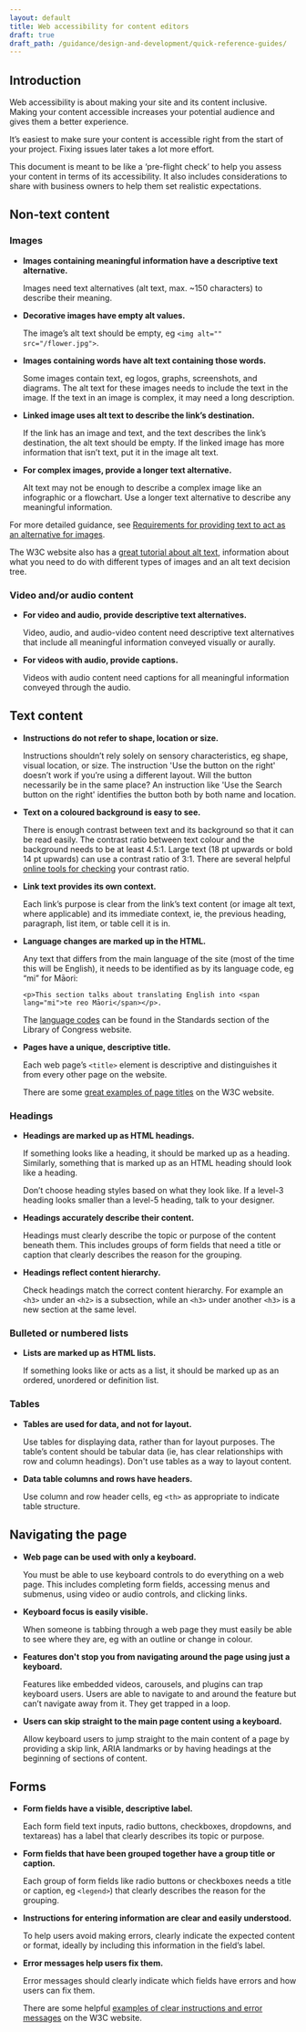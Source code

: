 ```yaml
---
layout: default
title: Web accessibility for content editors
draft: true
draft_path: /guidance/design-and-development/quick-reference-guides/
---
```


## Introduction

Web accessibility is about making your site and its content inclusive. Making your content accessible increases your potential audience and gives them a better experience.

It’s easiest to make sure your content is accessible right from the start of your project. Fixing issues later takes a lot more effort.

This document is meant to be like a ‘pre-flight check’ to help you assess your content in terms of its accessibility. It also includes considerations to share with business owners to help them set realistic expectations.

## Non-text content

### Images

*   **Images containing meaningful information have a descriptive text alternative.**

    Images need text alternatives (alt text, max. ~150 characters) to describe their meaning.

*   **Decorative images have empty alt values.**

    The image’s alt text should be empty, eg `<img alt="" src="/flower.jpg">`.

*   **Images containing words have alt text containing those words.**

    Some images contain text, eg logos, graphs, screenshots, and diagrams. The alt text for these images needs to include the text in the image. If the text in an image is complex, it may need a long description.

*   **Linked image uses alt text to describe the link’s destination.**

    If the link has an image and text, and the text describes the link’s destination, the alt text should be empty. If the linked image has more information that isn’t text, put it in the image alt text.

*   **For complex images, provide a longer text alternative.**

    Alt text may not be enough to describe a complex image like an infographic or a flowchart. Use a longer text alternative to describe any meaningful information.

For more detailed guidance, see [Requirements for providing text to act as an alternative for images](https://www.w3.org/TR/html51/semantics.html#alt).

The W3C website also has a [great tutorial about alt text](https://www.w3.org/WAI/tutorials/images/), information about what you need to do with different types of images and an alt text decision tree.

### Video and/or audio content

*   **For video and audio, provide descriptive text alternatives.**

    Video, audio, and audio-video content need descriptive text alternatives that include all meaningful information conveyed visually or aurally.

*   **For videos with audio, provide captions.**

    Videos with audio content need captions for all meaningful information conveyed through the audio.

## Text content

*   **Instructions do not refer to shape, location or size.**

    Instructions shouldn’t rely solely on sensory characteristics, eg shape, visual location, or size. The instruction 'Use the button on the right' doesn’t work if you’re using a different layout. Will the button necessarily be in the same place? An instruction like 'Use the Search button on the right' identifies the button both by both name and location.

*   **Text on a coloured background is easy to see.**

    There is enough contrast between text and its background so that it can be read easily. The contrast ratio between text colour and the background needs to be at least 4.5:1\. Large text (18 pt upwards or bold 14 pt upwards) can use a contrast ratio of 3:1\. There are several helpful [online tools for checking](https://webtoolkit.govt.nz/guidance/design-and-development/contrast-and-the-use-of-colour/#tools) your contrast ratio.

*   **Link text provides its own context.**

    Each link’s purpose is clear from the link’s text content (or image alt text, where applicable) and its immediate context, ie, the previous heading, paragraph, list item, or table cell it is in.

*   **Language changes are marked up in the HTML.**

    Any text that differs from the main language of the site (most of the time this will be English), it needs to be identified as by its language code, eg “mi” for Māori:

    ```
    <p>This section talks about translating English into <span lang="mi">te reo Māori</span></p>.
    ```

    The [language codes](https://www.loc.gov/standards/iso639-2/php/code_list.php) can be found in the Standards section of the Library of Congress website.

*   **Pages have a unique, descriptive title.**

    Each web page’s `<title>` element is descriptive and distinguishes it from every other page on the website.

    There are some [great examples of page titles](http://www.w3.org/WAI/gettingstarted/tips/writing.html#provide-informative-unique-page-titles) on the W3C website.

### Headings

*   **Headings are marked up as HTML headings.**

    If something looks like a heading, it should be marked up as a heading. Similarly, something that is marked up as an HTML heading should look like a heading.

    Don’t choose heading styles based on what they look like. If a level-3 heading looks smaller than a level-5 heading, talk to your designer.

* **Headings accurately describe their content.**

	Headings must clearly describe the topic or purpose of the content beneath them. This includes groups of form fields that need a title or caption that clearly describes the reason for the grouping.

*   **Headings reflect content hierarchy.**

    Check headings match the correct content hierarchy. For example an `<h3>` under an `<h2>` is a subsection, while an `<h3>` under another `<h3>` is a new section at the same level.

### Bulleted or numbered lists

*   **Lists are marked up as HTML lists.**

    If something looks like or acts as a list, it should be marked up as an ordered, unordered or definition list.

### Tables

*   **Tables are used for data, and not for layout.**

    Use tables for displaying data, rather than for layout purposes. The table’s content should be tabular data (ie, has clear relationships with row and column headings). Don't use tables as a way to layout content.

*   **Data table columns and rows have headers.**

    Use column and row header cells, eg `<th>` as appropriate to indicate table structure.

## Navigating the page

*   **Web page can be used with only a keyboard.**

    You must be able to use keyboard controls to do everything on a web page. This includes completing form fields, accessing menus and submenus, using video or audio controls, and clicking links.

*   **Keyboard focus is easily visible.**

    When someone is tabbing through a web page they must easily be able to see where they are, eg with an outline or change in colour.

*   **Features don't stop you from navigating around the page using just a keyboard.**

    Features like embedded videos, carousels, and plugins can trap keyboard users. Users are able to navigate to and around the feature but can’t navigate away from it. They get trapped in a loop.

*   **Users can skip straight to the main page content using a keyboard.**

    Allow keyboard users to jump straight to the main content of a page by providing a skip link, ARIA landmarks or by having headings at the beginning of sections of content.

## Forms

*   **Form fields have a visible, descriptive label.**

    Each form field text inputs, radio buttons, checkboxes, dropdowns, and textareas) has a label that clearly describes its topic or purpose.

*   **Form fields that have been grouped together have a group title or caption.**

    Each group of form fields like radio buttons or checkboxes needs a title or caption, eg `<legend>`) that clearly describes the reason for the grouping.

*   **Instructions for entering information are clear and easily understood.**

    To help users avoid making errors, clearly indicate the expected content or format, ideally by including this information in the field’s label.

*   **Error messages help users fix them.**

    Error messages should clearly indicate which fields have errors and how users can fix them.

    There are some helpful [examples of clear instructions and error messages](http://www.w3.org/WAI/gettingstarted/tips/writing.html#provide-clear-instructions) on the W3C website.